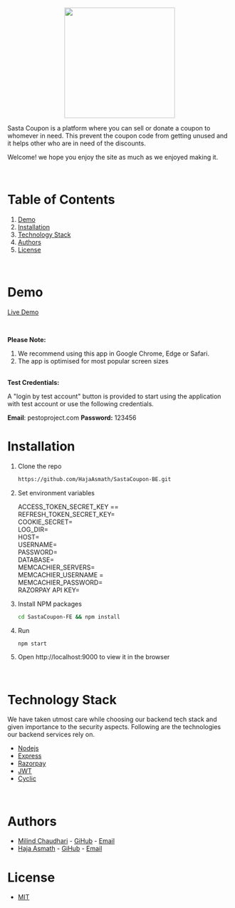 
<!-- PROJECT LOGO -->
<br />
<p align="center">
    <img src="https://i.postimg.cc/Th8JBMtQ/Site-Icon.png" width="248px" >
</p>

Sasta Coupon is a platform where you can sell or donate a coupon to whomever in need. This prevent the coupon code from getting unused and it helps other who are in need of the discounts.


Welcome! we hope you enjoy the site as much as we enjoyed making it.
 
  
<!-- TABLE OF CONTENTS -->
<br/>

# Table of Contents

1. [Demo](#demo)
2. [Installation](#installation)
3. [Technology Stack](#technology-stack)
4. [Authors](#authors)
5. [License](#license)

<br/>

# Demo

[Live Demo](https://hajaasmath.github.io/SastaCoupon-FE/#/)

<br/>

<b>Please Note:</b>

1. We recommend using this app in Google Chrome, Edge or Safari.
2. The app is optimised for most popular screen sizes


<br/>
<b>Test Credentials:</b>

A "login by test account" button is provided to start using the application with test account or use the following credentials.

<span><b>Email</b>:  pestoproject.com</span>
<span><b>Password:</b> 123456</span>

# Installation

1. Clone the repo
    ```sh
    https://github.com/HajaAsmath/SastaCoupon-BE.git
    ```
2. Set environment variables

   ACCESS_TOKEN_SECRET_KEY ==<br />
   REFRESH_TOKEN_SECRET_KEY= <br/>
   COOKIE_SECRET= <br/>
   LOG_DIR= <br/>
   HOST= <br/>
   USERNAME= <br/>
   PASSWORD= <br/>
   DATABASE= <br/>
   MEMCACHIER_SERVERS= <br/>
   MEMCACHIER_USERNAME = <br/>
   MEMCACHIER_PASSWORD= <br/>
   RAZORPAY API KEY= <br/>

3. Install NPM packages
    ```sh
    cd SastaCoupon-FE && npm install
    ```
4. Run
    ```sh
    npm start
    ```
5. Open http://localhost:9000 to view it in the browser

<br/>

# Technology Stack

We have taken utmost care while choosing our backend tech stack and given importance to the security aspects. Following are the technologies our backend services rely on.

- [Nodejs](https://nodejs.org/)
- [Express](https://expressjs.com/)
- [Razorpay](https://razorpay.com/)
- [JWT](https://jwt.io/)
- [Cyclic](https://heroku.com/)


<br/>

# Authors

- [Milind Chaudhari](https://www.linkedin.com/in/milind-chaudhari-6b5807129/) - [GiHub](https://github.com/Milind220397) - [Email](milind220397.com)
- [Haja Asmath](https://www.linkedin.com/in/abhijain2618) - [GiHub](https://github.com/HajaAsmath) - [Email](hajawork21@gmail.com)

# License

- [MIT](https://opensource.org/licenses/MIT)
